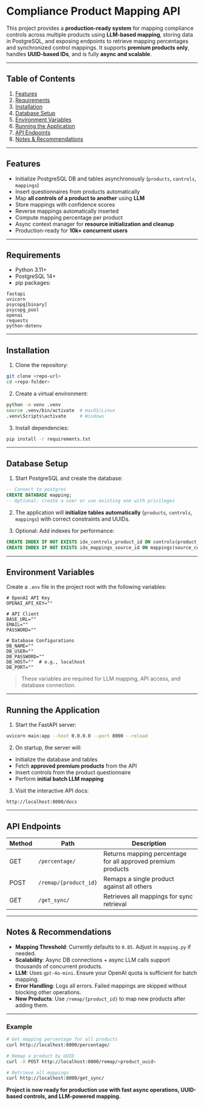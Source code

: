 # Compliance Product Mapping API

This project provides a **production-ready system** for mapping compliance controls across multiple products using **LLM-based mapping**, storing data in PostgreSQL, and exposing endpoints to retrieve mapping percentages and synchronized control mappings. It supports **premium products only**, handles **UUID-based IDs**, and is fully **async and scalable**.

---

## Table of Contents

1. [Features](#features)
2. [Requirements](#requirements)
3. [Installation](#installation)
4. [Database Setup](#database-setup)
5. [Environment Variables](#environment-variables)
6. [Running the Application](#running-the-application)
7. [API Endpoints](#api-endpoints)
8. [Notes & Recommendations](#notes--recommendations)

---

## Features

* Initialize PostgreSQL DB and tables asynchronously (`products`, `controls`, `mappings`)
* Insert questionnaires from products automatically
* Map **all controls of a product to another** using **LLM**
* Store mappings with confidence scores
* Reverse mappings automatically inserted
* Compute mapping percentage per product
* Async context manager for **resource initialization and cleanup**
* Production-ready for **10k+ concurrent users**

---

## Requirements

* Python 3.11+
* PostgreSQL 14+
* pip packages:

```text
fastapi
uvicorn
psycopg[binary]
psycopg_pool
openai
requests
python-dotenv
```

---

## Installation

1. Clone the repository:

```bash
git clone <repo-url>
cd <repo-folder>
```

2. Create a virtual environment:

```bash
python -m venv .venv
source .venv/bin/activate  # macOS/Linux
.venv\Scripts\activate     # Windows
```

3. Install dependencies:

```bash
pip install -r requirements.txt
```

---

## Database Setup

1. Start PostgreSQL and create the database:

```sql
-- Connect to postgres
CREATE DATABASE mapping;
-- Optional: create a user or use existing one with privileges
```

2. The application will **initialize tables automatically** (`products`, `controls`, `mappings`) with correct constraints and UUIDs.

3. Optional: Add indexes for performance:

```sql
CREATE INDEX IF NOT EXISTS idx_controls_product_id ON controls(product_id);
CREATE INDEX IF NOT EXISTS idx_mappings_source_id ON mappings(source_control_id);
```

---

## Environment Variables

Create a `.env` file in the project root with the following variables:

```text
# OpenAI API Key
OPENAI_API_KEY=""

# API Client
BASE_URL=""
EMAIL=""
PASSWORD=""

# Database Configurations
DB_NAME=""
DB_USER=""
DB_PASSWORD=""
DB_HOST=""  # e.g., localhost
DB_PORT=""
```

> These variables are required for LLM mapping, API access, and database connection.

---

## Running the Application

1. Start the FastAPI server:

```bash
uvicorn main:app --host 0.0.0.0 --port 8000 --reload
```

2. On startup, the server will:

* Initialize the database and tables
* Fetch **approved premium products** from the API
* Insert controls from the product questionnaire
* Perform **initial batch LLM mapping**

3. Visit the interactive API docs:

```
http://localhost:8000/docs
```

---

## API Endpoints

| Method | Path                  | Description                                                  |
| ------ | --------------------- | ------------------------------------------------------------ |
| GET    | `/percentage/`        | Returns mapping percentage for all approved premium products |
| POST   | `/remap/{product_id}` | Remaps a single product against all others                   |
| GET    | `/get_sync/`          | Retrieves all mappings for sync retrieval                    |

---

## Notes & Recommendations

* **Mapping Threshold**: Currently defaults to `0.85`. Adjust in `mapping.py` if needed.
* **Scalability**: Async DB connections + async LLM calls support thousands of concurrent products.
* **LLM**: Uses `gpt-4o-mini`. Ensure your OpenAI quota is sufficient for batch mapping.
* **Error Handling**: Logs all errors. Failed mappings are skipped without blocking other operations.
* **New Products**: Use `/remap/{product_id}` to map new products after adding them.

---

### Example

```bash
# Get mapping percentage for all products
curl http://localhost:8000/percentage/

# Remap a product by UUID
curl -X POST http://localhost:8000/remap/<product_uuid>

# Retrieve all mappings
curl http://localhost:8000/get_sync/
```

**Project is now ready for production use with fast async operations, UUID-based controls, and LLM-powered mapping.**
